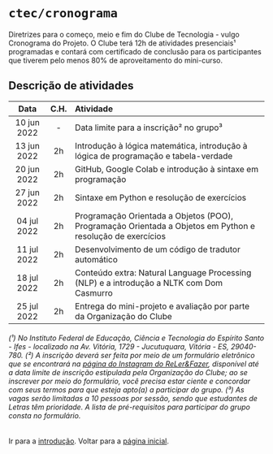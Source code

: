 # <code>ctec/cronograma</code>

Diretrizes para o começo, meio e fim do Clube de Tecnologia - vulgo Cronograma do Projeto.
O Clube terá 12h de atividades presenciais¹ programadas e contará com certificado de conclusão para os participantes que tiverem pelo menos 80% de aproveitamento do mini-curso.

## Descrição de atividades

| Data  |  C.H.  |  Atividade  |
| :---: | :---: | :--- |
|  10 jun 2022 |  -  |  Data limite para a inscrição² no grupo³ |
|  13 jun 2022 |  2h  |  Introdução à lógica matemática, introdução à lógica de programação e tabela-verdade |
|  20 jun 2022 |  2h  |  GitHub, Google Colab e introdução à sintaxe em programação |
|  27 jun 2022 |  2h  |  Sintaxe em Python e resolução de exercícios |
|  04 jul 2022 |  2h  |  Programação Orientada a Objetos (POO), Programação Orientada a Objetos em Python e resolução de exercícios |
|  11 jul 2022 |  2h  |  Desenvolvimento de um código de tradutor automático |
|  18 jul 2022 |  2h  |  Conteúdo extra: Natural Language Processing (NLP) e a introdução a NLTK com Dom Casmurro  |
|  25 jul 2022 |  2h  |  Entrega do mini-projeto e avaliação por parte da Organização do Clube |

###### (¹) No Instituto Federal de Educação, Ciência e Tecnologia do Espírito Santo - Ifes - localizado na Av. Vitória, 1729 - Jucutuquara, Vitória - ES, 29040-780. (²) A inscrição deverá ser feita por meio de um formulário eletrônico que se encontrará na [página do Instagram do ReLer&Fazer](https://www.instagram.com/relerefazeres), disponível até a data limite de inscrição estipulada pela Organização do Clube; ao se inscrever por meio do formulário, você precisa estar ciente e concordar com seus termos para que esteja apto(a) a participar do grupo. (³) As vagas serão limitadas a 10 pessoas por sessão, sendo que estudantes de Letras têm prioridade. A lista de pré-requisitos para participar do grupo consta no formulário.

Ir para a [introdução](../main/cap1.md).
Voltar para a [página inicial](https://github.com/fppissarra/ctec).
